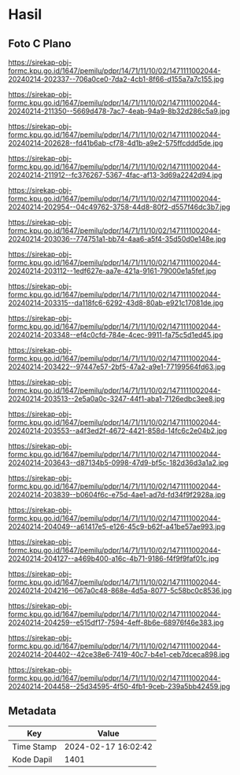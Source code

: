 # Hasil

## Foto C Plano

https://sirekap-obj-formc.kpu.go.id/1647/pemilu/pdpr/14/71/11/10/02/1471111002044-20240214-202337--706a0ce0-7da2-4cb1-8f66-d155a7a7c155.jpg

https://sirekap-obj-formc.kpu.go.id/1647/pemilu/pdpr/14/71/11/10/02/1471111002044-20240214-211350--5669d478-7ac7-4eab-94a9-8b32d286c5a9.jpg

https://sirekap-obj-formc.kpu.go.id/1647/pemilu/pdpr/14/71/11/10/02/1471111002044-20240214-202628--fd41b6ab-cf78-4d1b-a9e2-575ffcddd5de.jpg

https://sirekap-obj-formc.kpu.go.id/1647/pemilu/pdpr/14/71/11/10/02/1471111002044-20240214-211912--fc376267-5367-4fac-af13-3d69a2242d94.jpg

https://sirekap-obj-formc.kpu.go.id/1647/pemilu/pdpr/14/71/11/10/02/1471111002044-20240214-202954--04c49762-3758-44d8-80f2-d557f46dc3b7.jpg

https://sirekap-obj-formc.kpu.go.id/1647/pemilu/pdpr/14/71/11/10/02/1471111002044-20240214-203036--774751a1-bb74-4aa6-a5f4-35d50d0e148e.jpg

https://sirekap-obj-formc.kpu.go.id/1647/pemilu/pdpr/14/71/11/10/02/1471111002044-20240214-203112--1edf627e-aa7e-421a-9161-79000e1a5fef.jpg

https://sirekap-obj-formc.kpu.go.id/1647/pemilu/pdpr/14/71/11/10/02/1471111002044-20240214-203315--da118fc6-6292-43d8-80ab-e921c17081de.jpg

https://sirekap-obj-formc.kpu.go.id/1647/pemilu/pdpr/14/71/11/10/02/1471111002044-20240214-203348--ef4c0cfd-784e-4cec-9911-fa75c5d1ed45.jpg

https://sirekap-obj-formc.kpu.go.id/1647/pemilu/pdpr/14/71/11/10/02/1471111002044-20240214-203422--97447e57-2bf5-47a2-a9e1-77199564fd63.jpg

https://sirekap-obj-formc.kpu.go.id/1647/pemilu/pdpr/14/71/11/10/02/1471111002044-20240214-203513--2e5a0a0c-3247-44f1-aba1-7126edbc3ee8.jpg

https://sirekap-obj-formc.kpu.go.id/1647/pemilu/pdpr/14/71/11/10/02/1471111002044-20240214-203553--a4f3ed2f-4672-4421-858d-14fc6c2e04b2.jpg

https://sirekap-obj-formc.kpu.go.id/1647/pemilu/pdpr/14/71/11/10/02/1471111002044-20240214-203643--d87134b5-0998-47d9-bf5c-182d36d3a1a2.jpg

https://sirekap-obj-formc.kpu.go.id/1647/pemilu/pdpr/14/71/11/10/02/1471111002044-20240214-203839--b0604f6c-e75d-4ae1-ad7d-fd34f9f2928a.jpg

https://sirekap-obj-formc.kpu.go.id/1647/pemilu/pdpr/14/71/11/10/02/1471111002044-20240214-204049--a61417e5-e126-45c9-b62f-a41be57ae993.jpg

https://sirekap-obj-formc.kpu.go.id/1647/pemilu/pdpr/14/71/11/10/02/1471111002044-20240214-204127--a469b400-a16c-4b71-9186-f4f9f9faf01c.jpg

https://sirekap-obj-formc.kpu.go.id/1647/pemilu/pdpr/14/71/11/10/02/1471111002044-20240214-204216--067a0c48-868e-4d5a-8077-5c58bc0c8536.jpg

https://sirekap-obj-formc.kpu.go.id/1647/pemilu/pdpr/14/71/11/10/02/1471111002044-20240214-204259--e515df17-7594-4eff-8b6e-68976f46e383.jpg

https://sirekap-obj-formc.kpu.go.id/1647/pemilu/pdpr/14/71/11/10/02/1471111002044-20240214-204402--42ce38e6-7419-40c7-b4e1-ceb7dceca898.jpg

https://sirekap-obj-formc.kpu.go.id/1647/pemilu/pdpr/14/71/11/10/02/1471111002044-20240214-204458--25d34595-4f50-4fb1-9ceb-239a5bb42459.jpg


## Metadata

| Key        | Value               |
| ---------- | ------------------- |
| Time Stamp | 2024-02-17 16:02:42 |
| Kode Dapil | 1401                |



